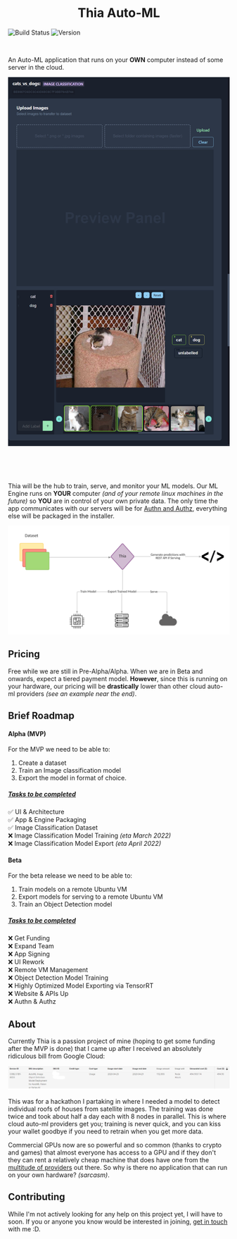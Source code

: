 <h1 align=center>Thia Auto-ML</h1>

![Build Status](https://github.com/Thia-AI/Auto-AI/actions/workflows/main.yml/badge.svg) ![Version](https://img.shields.io/badge/Version-alpha-red)

<br />

An Auto-ML application that runs on your **OWN** computer instead of some server in the cloud.

![Image](./doc/images/thia_dataset_preview.png)

<br />
<br />
<br />

Thia will be the hub to train, serve, and monitor your ML models. Our ML Engine runs on **YOUR** computer _(and of your remote linux machines in the future)_ so **YOU** are in control of your own private data. The only time the app communicates with our servers will be for [Authn and Authz](https://www.cloudflare.com/en-ca/learning/access-management/authn-vs-authz/ 'Learn about the difference'), everything else will be packaged in the installer.

![yes](./doc/images/how_thia_works.png)

## Pricing

Free while we are still in Pre-Alpha/Alpha. When we are in Beta and onwards, expect a tiered payment model. **However**, since this is running on your hardware, our pricing will be **drastically** lower than other cloud auto-ml providers _(see an example near the end)_.

## Brief Roadmap

#### Alpha (MVP)

For the MVP we need to be able to:

1. Create a dataset
2. Train an Image classification model
3. Export the model in format of choice.

##### <u>Tasks to be completed</u>

✅ UI & Architecture
<br />
✅ App & Engine Packaging
<br />
✅ Image Classification Dataset
<br />
❌ Image Classification Model Training _(eta March 2022)_
<br />
❌ Image Classification Model Export _(eta April 2022)_
<br />

#### Beta

For the beta release we need to be able to:

1. Train models on a remote Ubuntu VM
2. Export models for serving to a remote Ubuntu VM
3. Train an Object Detection model

##### <u>Tasks to be completed</u>

❌ Get Funding
<br />
❌ Expand Team
<br />
❌ App Signing
<br />
❌ UI Rework
<br />
❌ Remote VM Management
<br />
❌ Object Detection Model Training
<br />
❌ Highly Optimized Model Exporting via TensorRT
<br />
❌ Website & APIs Up
<br />
❌ Authn & Authz

## About

Currently Thia is a passion project of mine (hoping to get some funding after the MVP is done) that I came up after I received an absolutely ridiculous bill from Google Cloud:

![yes](./doc/images/automl_pricing_example.png)

This was for a hackathon I partaking in where I needed a model to detect individual roofs of houses from satellite images. The training was done twice and took about half a day each with 8 nodes in parallel. This is where cloud auto-ml providers get you; training is never quick, and you can kiss your wallet goodbye if you need to retrain when you get more data.

Commercial GPUs now are so powerful and so common (thanks to crypto and games) that almost everyone has access to a GPU and if they don't they can rent a relatively cheap machine that does have one from the [multitude of providers](https://geekflare.com/best-cloud-gpu-platforms/ 'List of some GPU providers ') out there. So why is there no application that can run on your own hardware? _(sarcasm)_.

## Contributing

While I'm not actively looking for any help on this project yet, I will have to soon. If you or anyone you know would be interested in joining, [get in touch](https://www.linkedin.com/in/ritesh-ahlawat/ 'My LinkedIn') with me :D.
